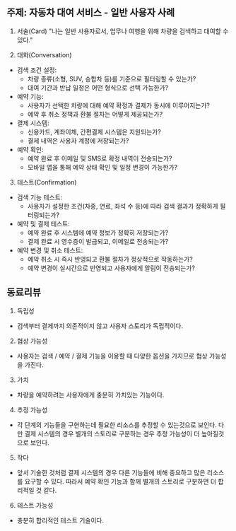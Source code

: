 ## 주제: 자동차 대여 서비스 - 일반 사용자 사례


1. 서술(Card)
"나는 일반 사용자로서, 업무나 여행을 위해 차량을 검색하고 대여할 수 있다."


2. 대화(Conversation)
- 검색 조건 설정:
    - 차량 종류(소형, SUV, 승합차 등)를 기준으로 필터링할 수 있는가?
    - 대여 기간과 반납 일정은 어떤 형식으로 선택 가능한가?
- 예약 기능:
    - 사용자가 선택한 차량에 대해 예약 확정과 결제가 동시에 이루어지는가?
    - 예약 후 취소 정책과 환불 절차는 어떻게 제공되는가?
- 결제 시스템:
    - 신용카드, 계좌이체, 간편결제 시스템은 지원되는가?
    - 결제 내역은 사용자 계정에 저장되는가?
- 예약 확인:
    - 예약 완료 후 이메일 및 SMS로 확정 내역이 전송되는가?
    - 모바일 앱을 통해 예약 상태 확인 및 일정 변경이 가능한가?

3. 테스트(Confirmation)
-  검색 기능 테스트:
    - 사용자가 설정한 조건(차종, 연료, 좌석 수 등)에 따라 검색 결과가 정확하게 필터링되는가?
- 예약 및 결제 테스트:
    - 예약 완료 후 시스템에 예약 정보가 정확히 저장되는가?
    - 결제 완료 시 영수증이 발급되고, 이메일로 전송되는가?
- 예약 변경 및 취소 테스트:
    - 예약 취소 시 즉시 반영되고 환불 절차가 정상적으로 작동하는가?
    - 예약 변경이 실시간으로 반영되고 사용자에게 알림이 전송되는가?

## 동료리뷰
1. 독립성
- 검색부터 결제까지 의존적이지 않고 사용자 스토리가 독립적이다.
2. 협상 가능성
- 사용자는 검색 / 예약 / 결제 기능을 이용할 때 다양한 옵션을 가지므로 협상 가능성을 가진다.
3. 가치
- 차량을 예약하려는 사용자에게 충분히 가치있는 기능이다. 
4. 추정 가능성
- 각 단계의 기능들을 구현하는데 필요한 리소스를 추정할 수 있는것으로 보인다. 다만 결제 시스템의 경우 별개의 스토리로 구분하는 경우 추정 가능성이 더 높아질것으로 보인다.
5. 작다
- 앞서 기술한 것처럼 결제 시스템의 경우 다른 기능들에 비해 중요하고 많은 리소스를 요구할 수 있다. 따라서 예약 확인 기능과 함께 별개의 스토리로 구분하면 더 합리적일 것 같다.
6. 테스트 가능성
- 충분히 합리적인 테스트 기술이다. 